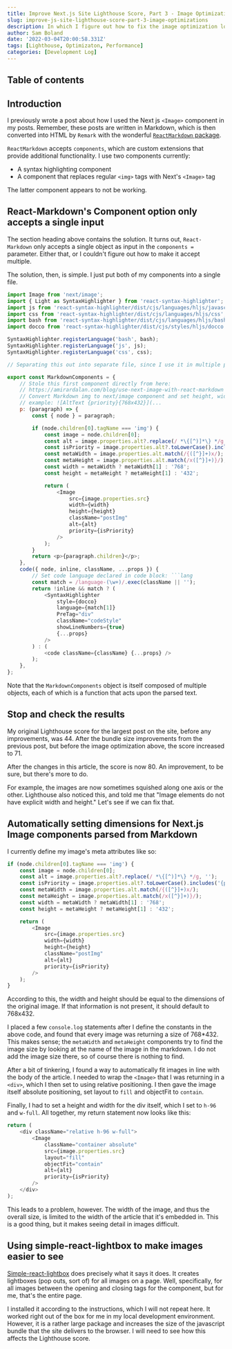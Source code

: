 ```yaml
---
title: Improve Next.js Site Lighthouse Score, Part 3 - Image Optimization
slug: improve-js-site-lighthouse-score-part-3-image-optimizations
description: In which I figure out how to fix the image optimization logic that I previously had working but which broke at some unknown point.
author: Sam Boland
date: '2022-03-04T20:00:58.331Z'
tags: [Lighthouse, Optimizaton, Performance]
categories: [Development Log]
---
```


## Table of contents

## Introduction

I previously wrote a post about how I used the Next js `<Image>` component in my posts. Remember, these posts are written in Markdown, which is then converted into HTML by `Remark` with the wonderful [`ReactMarkdown` package](https://github.com/remarkjs/react-markdown).

`ReactMarkdown` accepts `components`, which are custom extensions that provide additional functionality. I use two components currently:

- A syntax highlighting component
- A component that replaces regular `<img>` tags with Next's `<Image>` tag

The latter component appears to not be working. 

## React-Markdown's Component option only accepts a single input

The section heading above contains the solution. It turns out, `React-Markdown` only accepts a single object as input in the `components =` parameter. Either that, or I couldn't figure out how to make it accept multiple. 

The solution, then, is simple. I just put both of my components into a single file.

```js
import Image from 'next/image';
import { Light as SyntaxHighlighter } from 'react-syntax-highlighter';
import js from 'react-syntax-highlighter/dist/cjs/languages/hljs/javascript';
import css from 'react-syntax-highlighter/dist/cjs/languages/hljs/css';
import bash from 'react-syntax-highlighter/dist/cjs/languages/hljs/bash';
import docco from 'react-syntax-highlighter/dist/cjs/styles/hljs/docco';

SyntaxHighlighter.registerLanguage('bash', bash);
SyntaxHighlighter.registerLanguage('js', js);
SyntaxHighlighter.registerLanguage('css', css);

// Separating this out into separate file, since I use it in multiple places.

export const MarkdownComponents = {
    // Stole this first component directly from here:
    // https://amirardalan.com/blog/use-next-image-with-react-markdown
    // Convert Markdown img to next/image component and set height, width and priority
    // example: ![AltText {priority}{768x432}](...
    p: (paragraph) => {
        const { node } = paragraph;

        if (node.children[0].tagName === 'img') {
            const image = node.children[0];
            const alt = image.properties.alt?.replace(/ *\{[^)]*\} */g, '');
            const isPriority = image.properties.alt?.toLowerCase().includes('{priority}');
            const metaWidth = image.properties.alt.match(/{([^}]+)x/);
            const metaHeight = image.properties.alt.match(/x([^}]+)}/);
            const width = metaWidth ? metaWidth[1] : '768';
            const height = metaHeight ? metaHeight[1] : '432';

            return (
                <Image
                    src={image.properties.src}
                    width={width}
                    height={height}
                    className="postImg"
                    alt={alt}
                    priority={isPriority}
                />
            );
        }
        return <p>{paragraph.children}</p>;
    },
    code({ node, inline, className, ...props }) {
        // Set code language declared in code block: ```lang
        const match = /language-(\w+)/.exec(className || '');
        return !inline && match ? (
            <SyntaxHighlighter
                style={docco}
                language={match[1]}
                PreTag="div"
                className="codeStyle"
                showLineNumbers={true}
                {...props}
            />
        ) : (
            <code className={className} {...props} />
        );
    },
};
```

Note that the `MarkdownComponents` object is itself composed of multiple objects, each of which is a function that acts upon the parsed text. 

## Stop and check the results

My original Lighthouse score for the largest post on the site, before any improvements, was 44. After the bundle size improvements from the previous post, but before the image optimization above, the score increased to 71. 

After the changes in this article, the score is now 80. An improvement, to be sure, but there's more to do.

For example, the images are now sometimes squished along one axis or the other. Lighthouse also noticed this, and told me that "Image elements do not have explicit width and height." Let's see if we can fix that. 

## Automatically setting dimensions for Next.js Image components parsed from Markdown

I currently define my image's meta attributes like so: 

```js
if (node.children[0].tagName === 'img') {
    const image = node.children[0];
    const alt = image.properties.alt?.replace(/ *\{[^)]*\} */g, '');
    const isPriority = image.properties.alt?.toLowerCase().includes('{priority}');
    const metaWidth = image.properties.alt.match(/{([^}]+)x/);
    const metaHeight = image.properties.alt.match(/x([^}]+)}/);
    const width = metaWidth ? metaWidth[1] : '768';
    const height = metaHeight ? metaHeight[1] : '432';

    return (
        <Image
            src={image.properties.src}
            width={width}
            height={height}
            className="postImg"
            alt={alt}
            priority={isPriority}
        />
    );
}
```
According to this, the width and height should be equal to the dimensions of the original image. If that information is not present, it should default to 768x432. 

I placed a few `console.log` statements after I define the constants in the above code, and found that every image was returning a size of 768*432. This makes sense; the `metaWidth` and `metaHeight` components try to find the image size by looking at the name of the image in the markdown. I do not add the image size there, so of course there is nothing to find. 

After a bit of tinkering, I found a way to automatically fit images in line with the body of the article. I needed to wrap the `<Image>` that I was returning in a `<div>`, which I then set to using relative positioning. I then gave the image itself absolute positioning, set layout to `fill` and objectFit to `contain`. 

Finally, I had to set a height and width for the div itself, which I set to `h-96` and `w-full`. All together, my return statement now looks like this: 

```js
return (
    <div className="relative h-96 w-full">
        <Image
            className="container absolute"
            src={image.properties.src}
            layout="fill"
            objectFit="contain"
            alt={alt}
            priority={isPriority}
        />
    </div>
);
```

This leads to a problem, however. The width of the image, and thus the overall size, is limited to the width of the article that it's embedded in. This is a good thing, but it makes seeing detail in images difficult. 

## Using simple-react-lightbox to make images easier to see

[Simple-react-lightbox](https://www.npmjs.com/package/simple-react-lightbox#getting-started) does precisely what it says it does. It creates lightboxes (pop outs, sort of) for all images on a page. Well, specifically, for all images between the opening and closing tags for the component, but for me, that's the entire page. 

I installed it according to the instructions, which I will not repeat here. It worked right out of the box for me in my local development environment. However, it is a rather large package and increases the size of the javascript bundle that the site delivers to the browser. I will need to see how this affects the Lighthouse score. 

